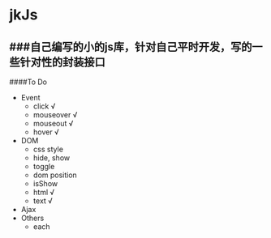 jkJs
====
###自己编写的小的js库，针对自己平时开发，写的一些针对性的封装接口  
------------------------------------------
####To Do  
- Event  
  - click    √  
  - mouseover √
  - mouseout  √
  - hover  √
- DOM  
  - css style  
  - hide, show  
  - toggle
  - dom position
  - isShow  
  - html √  
  - text √
- Ajax  
- Others  
  - each  
